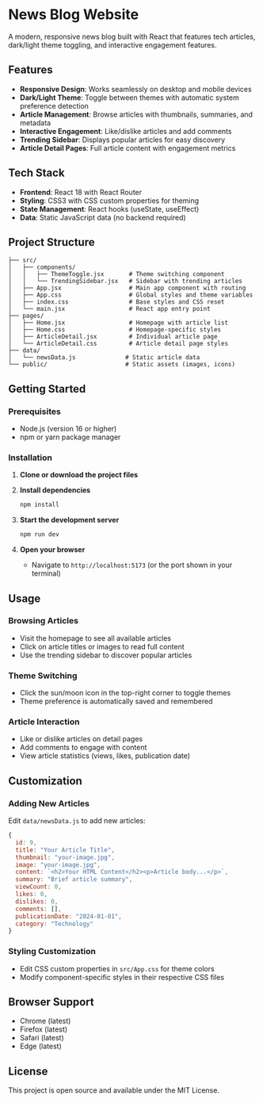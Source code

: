 # News Blog Website

A modern, responsive news blog built with React that features tech articles, dark/light theme toggling, and interactive engagement features.

## Features

- **Responsive Design**: Works seamlessly on desktop and mobile devices
- **Dark/Light Theme**: Toggle between themes with automatic system preference detection
- **Article Management**: Browse articles with thumbnails, summaries, and metadata
- **Interactive Engagement**: Like/dislike articles and add comments
- **Trending Sidebar**: Displays popular articles for easy discovery
- **Article Detail Pages**: Full article content with engagement metrics

## Tech Stack

- **Frontend**: React 18 with React Router
- **Styling**: CSS3 with CSS custom properties for theming
- **State Management**: React hooks (useState, useEffect)
- **Data**: Static JavaScript data (no backend required)

## Project Structure

```
├── src/
│   ├── components/
│   │   ├── ThemeToggle.jsx       # Theme switching component
│   │   └── TrendingSidebar.jsx   # Sidebar with trending articles
│   ├── App.jsx                   # Main app component with routing
│   ├── App.css                   # Global styles and theme variables
│   ├── index.css                 # Base styles and CSS reset
│   └── main.jsx                  # React app entry point
├── pages/
│   ├── Home.jsx                  # Homepage with article list
│   ├── Home.css                  # Homepage-specific styles
│   ├── ArticleDetail.jsx         # Individual article page
│   └── ArticleDetail.css         # Article detail page styles
├── data/
│   └── newsData.js              # Static article data
└── public/                      # Static assets (images, icons)
```

## Getting Started

### Prerequisites

- Node.js (version 16 or higher)
- npm or yarn package manager

### Installation

1. **Clone or download the project files**

2. **Install dependencies**
   ```bash
   npm install
   ```

3. **Start the development server**
   ```bash
   npm run dev
   ```

4. **Open your browser**
   - Navigate to `http://localhost:5173` (or the port shown in your terminal)

## Usage

### Browsing Articles
- Visit the homepage to see all available articles
- Click on article titles or images to read full content
- Use the trending sidebar to discover popular articles

### Theme Switching
- Click the sun/moon icon in the top-right corner to toggle themes
- Theme preference is automatically saved and remembered

### Article Interaction
- Like or dislike articles on detail pages
- Add comments to engage with content
- View article statistics (views, likes, publication date)

## Customization

### Adding New Articles
Edit `data/newsData.js` to add new articles:

```javascript
{
  id: 9,
  title: "Your Article Title",
  thumbnail: "your-image.jpg",
  image: "your-image.jpg",
  content: `<h2>Your HTML Content</h2><p>Article body...</p>`,
  summary: "Brief article summary",
  viewCount: 0,
  likes: 0,
  dislikes: 0,
  comments: [],
  publicationDate: "2024-01-01",
  category: "Technology"
}
```

### Styling Customization
- Edit CSS custom properties in `src/App.css` for theme colors
- Modify component-specific styles in their respective CSS files

## Browser Support

- Chrome (latest)
- Firefox (latest)
- Safari (latest)
- Edge (latest)

## License

This project is open source and available under the MIT License.
